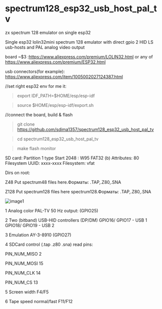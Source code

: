 # spectrum128_esp32_usb_host_pal_tv
zx spectrum 128 emulator on single esp32

Single esp32 lolin32mini  spectrum 128 emulator with direct gpio 2 HID LS usb-hosts and PAL analog video output

board ~$3 :https://www.aliexpress.com/premium/LOLIN32.html or any of https://www.aliexpress.com/premium/ESP32.html

usb connectors(for example): https://www.aliexpress.com/item/1005002027124387.html

//set right esp32 env for me it:

>export IDF_PATH=$HOME/esp/esp-idf

>source $HOME/esp/esp-idf/export.sh


//connect the board, build & flash

>git clone  https://github.com/sdima1357/spectrum128_esp32_usb_host_pal_tv

>cd spectrum128_esp32_usb_host_pal_tv

>make flash monitor

SD card: Partition 1 type Start 2048 : W95 FAT32 (b)
Attributes: 80
Filesystem UUID: xxxx-xxxx
Filesystem: vfat

Dirs on root:

Z48
Put spectrum48 files here.Форматы: .TAP,.Z80,.SNA

Z128
Put spectrum128 files here spectrum128.Форматы: .TAP,.Z80,.SNA

![image1](https://github.com/sdima1357/spectrum128_esp32_usb_host_pal_tv/blob/main/images/IMG_20210403_234328.jpg?raw=true)

1 Analog color PAL-TV 50 Hz output: (GPIO25)

2 Two  (bitband) USB-HID controllers (DP/DM) GPIO16/ GPIO17 - USB 1 GPIO18/ GPIO19 - USB 2

3 Emulation  AY-3-8910 (GPIO27)

4 SDCard control (.tap .z80 .sna) read pins:

PIN_NUM_MISO 2

PIN_NUM_MOSI 15

PIN_NUM_CLK 14

PIN_NUM_CS 13

5 Screen width F4/F5

6 Tape speed normal/fast F11/F12

